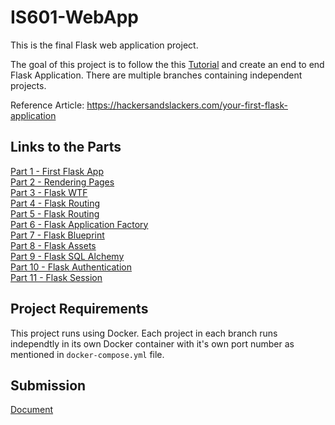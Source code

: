 # IS601-WebApp

This is the final Flask web application project.

The goal of this project is to follow the this [Tutorial](https://hackersandslackers.com/your-first-flask-application) and create an end to end Flask Application. 
There are multiple branches containing independent projects. 

Reference Article: https://hackersandslackers.com/your-first-flask-application

## Links to the Parts

[Part 1 - First Flask App](https://github.com/jasneekchugh/IS601-WebApp/tree/first-flask-app)\
[Part 2 - Rendering Pages](https://github.com/jasneekchugh/IS601-WebApp/tree/rendering_pages-jinja)\
[Part 3 - Flask WTF](https://github.com/jasneekchugh/IS601-WebApp/tree/flask_wtforms)\
[Part 4 - Flask Routing](https://github.com/jasneekchugh/IS601-WebApp/tree/flask_routing)\
[Part 5 - Flask Routing](https://github.com/jasneekchugh/IS601-WebApp/tree/Configuring-Flask/configure_flask)\
[Part 6 - Flask Application Factory](https://github.com/jasneekchugh/IS601-WebApp/tree/Flask-app-factory/configure_flask)\
[Part 7 - Flask Blueprint](https://github.com/jasneekchugh/IS601-WebApp/tree/flask-blueprints/configure_flask)\
[Part 8 - Flask Assets](https://github.com/jasneekchugh/IS601-WebApp/tree/flask-assets/configure_flask)\
[Part 9 - Flask SQL Alchemy](https://github.com/jasneekchugh/IS601-WebApp/tree/flask-sqlAlchemy/configure_flask)\
[Part 10 - Flask Authentication](https://github.com/jasneekchugh/IS601-WebApp/tree/flask-authentication/configure_flask)\
[Part 11 - Flask Session](https://github.com/jasneekchugh/IS601-WebApp/tree/flask-session/flask_session_tutorial)

## Project Requirements
This project runs using Docker. Each project in each branch runs independtly in its own Docker container with it's own port number as mentioned in `docker-compose.yml` file.


## Submission

[Document](https://github.com/jasneekchugh/IS601-WebApp/blob/master/Final%20project%20Submission.pdf)
